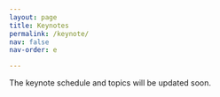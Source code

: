 ```yaml
---
layout: page
title: Keynotes
permalink: /keynote/
nav: false
nav-order: e

---
```


The keynote schedule and topics will be updated soon.